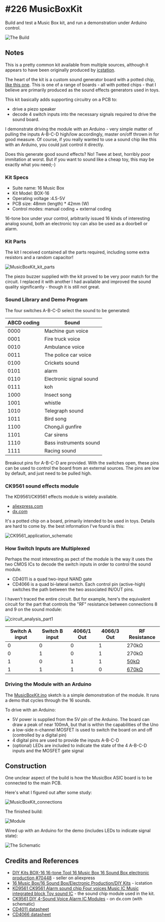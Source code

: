 # #226 MusicBoxKit

Build and test a Music Box kit, and run a demonstration under Arduino control.

![The Build](./assets/MusicBoxKit_build.jpg?raw=true)

## Notes

This is a pretty common kit available from multiple sources, although it appears to have been originally produced by
[icstation](http://www.icstation.com/music-box16-sound-boxelectronic-productiondiy-kits-p-1750.html).

The heart of the kit is a custom sound generator board with a potted chip,
[like this one](http://www.aliexpress.com/item/KD9561-CK9561-Alarm-sound-chip-Four-voices-Music-IC-Music-integrated-block-Toy-sound-IC/32666515252.html?spm=2114.30010308.3.237.VB9BEX&ws_ab_test=searchweb201556_0,searchweb201602_3_10037_10017_405_507_10033_406_10032,searchweb201603_1&btsid=9e0eeb93-3a5d-405e-bfd5-05782cf1de0c). This is one of a range of boards - all with potted chips - that I believe are primarily produced as the sound effects generators
used in toys.

This kit basically adds supporting circuitry on a PCB to:

* drive a piezo speaker
* decode 4 switch inputs into the necessary signals required to drive the sound board.

I demonstrate driving the module with an Arduino - very simple matter of pulling the inputs A-B-C-D high/low accordingly, master on/off thrown in for good measure. Of course, if you really wanted to use a sound chip like this with an Arduino, you could just control it directly.

Does this generate good sound effects? No! Twee at best, horribly poor immitation at worst. But if you want to sound like a cheap toy, this may be
exactly what you need;-)

### Kit Specs

* Suite name: 16 Music Box
* Kit Model: BOX-16
* Operating voltage :4.5-5V
* PCB size: 48mm (length) * 42mm (W)
* Control modes: manual coding + external coding

16-tone box under your control, arbitrarily issued 16 kinds of interesting analog sound, both an electronic toy can also be used as a doorbell or alarm.

### Kit Parts

The kit I received contained all the parts required, including some extra resistors and a random capacitor!

![MusicBoxKit_kit_parts](./assets/MusicBoxKit_kit_parts.jpg?raw=true)

The piezo buzzer supplied with the kit proved to be very poor match for the circuit.
I replaced it with another I had available and improved the sound quality significantly - though it is still not great.


### Sound Library and Demo Program

The four switches A-B-C-D select the sound to be generated:

| ABCD coding | Sound                   |
|-------------|-------------------------|
| 0000        | Machine gun voice       |
| 0001        | Fire truck voice        |
| 0010        | Ambulance voice         |
| 0011        | The police car voice    |
| 0100        | Crickets sound          |
| 0101        | alarm                   |
| 0110        | Electronic signal sound |
| 0111        | koh                     |
| 1000        | Insect song             |
| 1001        | whistle                 |
| 1010        | Telegraph sound         |
| 1011        | Bird song               |
| 1100        | ChongJi gunfire         |
| 1101        | Car sirens              |
| 1110        | Bass instruments sound  |
| 1111        | Racing sound            |

Breakout pins for A-B-C-D are provided. With the switches open, these pins can be used to control the board from an
external sources. The pins are low by default, and just need to be pulled high.

### CK9561 sound effects module

The KD9561/CK9561 effects module is widely available.

* [aliexpress.com](http://www.aliexpress.com/item/KD9561-CK9561-Alarm-sound-chip-Four-voices-Music-IC-Music-integrated-block-Toy-sound-IC/32666515252.html?spm=2114.30010308.3.237.VB9BEX&ws_ab_test=searchweb201556_0,searchweb201602_3_10037_10017_405_507_10033_406_10032,searchweb201603_1&btsid=9e0eeb93-3a5d-405e-bfd5-05782cf1de0c)
* [dx.com](http://www.dx.com/p/ck9561-diy-4-sound-voice-alarm-ic-modules-brown-silver-4-pcs-342698#.V3iBKpN97XE)

It's a potted chip on a board, primarily intended to be used in toys. Details are hard to come by. the best information I've found is this:

![CK9561_application_schematic](./assets/CK9561_application_schematic.png?raw=true)


### How Switch Inputs are Multiplexed

Perhaps the most interesting as pect of the module is the way it uses the two CMOS ICs to decode the switch inputs
in order to control the sound module.

* CD4011 is a quad two-input NAND gate
* CD4066 is a quad bi-lateral switch. Each control pin (active-high) switches the path between the two associated IN/OUT pins.

I haven't traced the entire circuit. But for example, here's the equivalent circuit for the part that controls the "RF" resistance between connections 8 and 9 on the sound module:

![circuit_analysis_part1](./assets/circuit_analysis_part1.jpg?raw=true)

| Switch A input | Switch B input | 4066/1 Out | 4066/3 Out | RF Resistance |
|----------------|----------------|------------|------------|---------------|
| 0              | 0              | 0          | 1          | 270kΩ         |
| 0              | 1              | 0          | 1          | 270kΩ         |
| 1              | 0              | 1          | 1          | [50kΩ](http://toolbox.tardate.com/?formula=62%7C270#ResistorCalculator) |
| 1              | 1              | 1          | 0          | [670kΩ](http://toolbox.tardate.com/?formula=(62%7C270)%2B620#ResistorCalculator) |


### Driving the Module with an Arduino

The [MusicBoxKit.ino](./MusicBoxKit.ino) sketch is a simple demonstration of the module.
It runs a demo that cycles through the 16 sounds.

To drive with an Arduino:

* 5V power is supplied from the 5V pin of the Arduino. The board can draw a peak of near 100mA, but that is within the capabilities of the Uno
* a low-side n-channel MOSFET is used to switch the board on and off (controlled by a digital pin)
* 4 digital pins are used to provide the inputs A-B-C-D
* (optional) LEDs are included to indicate the state of the 4 A-B-C-D inputs and the MOSFET gate signal


## Construction

One unclear aspect of the build is how the MusicBox ASIC board is to be connected to the main PCB.

Here's what I figured out after some study:

![MusicBoxKit_connections](./assets/MusicBoxKit_connections.png?raw=true)

The finished build:

![Module](./assets/MusicBoxKit_module.jpg?raw=true)

Wired up with an Arduino for the demo (includes LEDs to indicate signal state):

![The Schematic](./assets/MusicBoxKit_schematic.jpg?raw=true)

## Credits and References
* [DIY Kits BOX-16 16-tone Tool 16 Music Box 16 Sound Box electronic production #70448](http://www.aliexpress.com/item/DIY-Kits-BOX-16-16-tone-Tool-16-Music-Box-16-Sound-Box-electronic-production-70448/32361863021.html) - seller on aliexpress
* [16 Music Box/16 Sound Box/Electronic Production/DIY Kits](http://www.icstation.com/music-box16-sound-boxelectronic-productiondiy-kits-p-1750.html) - icstation
* [KD9561 CK9561 Alarm sound chip Four voices Music IC Music integrated block Toy sound IC](http://www.aliexpress.com/item/KD9561-CK9561-Alarm-sound-chip-Four-voices-Music-IC-Music-integrated-block-Toy-sound-IC/32666515252.html?spm=2114.30010308.3.237.VB9BEX&ws_ab_test=searchweb201556_0,searchweb201602_3_10037_10017_405_507_10033_406_10032,searchweb201603_1&btsid=9e0eeb93-3a5d-405e-bfd5-05782cf1de0c) - the sound chip module used in the kit.
* [CK9561 DIY 4-Sound Voice Alarm IC Modules](http://www.dx.com/p/ck9561-diy-4-sound-voice-alarm-ic-modules-brown-silver-4-pcs-342698#.V3iBKpN97XE) - on dx.com (with schematic)
* [CD4011 datasheet](http://www.futurlec.com/4000Series/CD4011.shtml)
* [CD4066 datasheet](http://www.futurlec.com/4000Series/CD4066.shtml)

